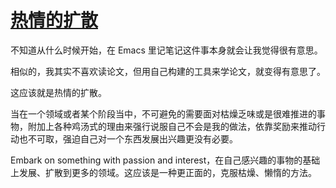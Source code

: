 # [热情的扩散](https://github.com/VandeeFeng/gitmemo/issues/34)

不知道从什么时候开始，在 Emacs 里记笔记这件事本身就会让我觉得很有意思。

相似的，我其实不喜欢读论文，但用自己构建的工具来学论文，就变得有意思了。

这应该就是热情的扩散。

当在一个领域或者某个阶段当中，不可避免的需要面对枯燥乏味或是很难推进的事物，附加上各种鸡汤式的理由来强行说服自己不会是我的做法，依靠奖励来推动行动也不可取，强迫自己对一个东西发展出兴趣更没有必要。

Embark on something with passion and interest，在自己感兴趣的事物的基础上发展、扩散到更多的领域。这应该是一种更正面的，克服枯燥、懒惰的方法。